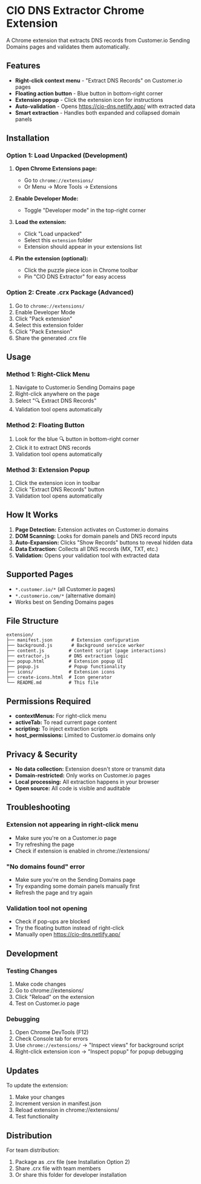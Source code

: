 # CIO DNS Extractor Chrome Extension

A Chrome extension that extracts DNS records from Customer.io Sending Domains pages and validates them automatically.

## Features

- **Right-click context menu** - "Extract DNS Records" on Customer.io pages
- **Floating action button** - Blue button in bottom-right corner
- **Extension popup** - Click the extension icon for instructions
- **Auto-validation** - Opens https://cio-dns.netlify.app/ with extracted data
- **Smart extraction** - Handles both expanded and collapsed domain panels

## Installation

### Option 1: Load Unpacked (Development)

1. **Open Chrome Extensions page:**
   - Go to `chrome://extensions/`
   - Or Menu → More Tools → Extensions

2. **Enable Developer Mode:**
   - Toggle "Developer mode" in the top-right corner

3. **Load the extension:**
   - Click "Load unpacked"
   - Select this `extension` folder
   - Extension should appear in your extensions list

4. **Pin the extension (optional):**
   - Click the puzzle piece icon in Chrome toolbar
   - Pin "CIO DNS Extractor" for easy access

### Option 2: Create .crx Package (Advanced)

1. Go to `chrome://extensions/`
2. Enable Developer Mode
3. Click "Pack extension"
4. Select this extension folder
5. Click "Pack Extension"
6. Share the generated .crx file

## Usage

### Method 1: Right-Click Menu
1. Navigate to Customer.io Sending Domains page
2. Right-click anywhere on the page
3. Select "🔍 Extract DNS Records"
4. Validation tool opens automatically

### Method 2: Floating Button
1. Look for the blue 🔍 button in bottom-right corner
2. Click it to extract DNS records
3. Validation tool opens automatically

### Method 3: Extension Popup
1. Click the extension icon in toolbar
2. Click "Extract DNS Records" button
3. Validation tool opens automatically

## How It Works

1. **Page Detection:** Extension activates on Customer.io domains
2. **DOM Scanning:** Looks for domain panels and DNS record inputs
3. **Auto-Expansion:** Clicks "Show Records" buttons to reveal hidden data
4. **Data Extraction:** Collects all DNS records (MX, TXT, etc.)
5. **Validation:** Opens your validation tool with extracted data

## Supported Pages

- `*.customer.io/*` (all Customer.io pages)
- `*.customerio.com/*` (alternative domain)
- Works best on Sending Domains pages

## File Structure

```
extension/
├── manifest.json       # Extension configuration
├── background.js       # Background service worker
├── content.js         # Content script (page interactions)
├── extractor.js       # DNS extraction logic
├── popup.html         # Extension popup UI
├── popup.js           # Popup functionality
├── icons/             # Extension icons
├── create-icons.html  # Icon generator
└── README.md          # This file
```

## Permissions Required

- **contextMenus:** For right-click menu
- **activeTab:** To read current page content
- **scripting:** To inject extraction scripts
- **host_permissions:** Limited to Customer.io domains only

## Privacy & Security

- **No data collection:** Extension doesn't store or transmit data
- **Domain-restricted:** Only works on Customer.io pages
- **Local processing:** All extraction happens in your browser
- **Open source:** All code is visible and auditable

## Troubleshooting

### Extension not appearing in right-click menu
- Make sure you're on a Customer.io page
- Try refreshing the page
- Check if extension is enabled in chrome://extensions/

### "No domains found" error
- Make sure you're on the Sending Domains page
- Try expanding some domain panels manually first
- Refresh the page and try again

### Validation tool not opening
- Check if pop-ups are blocked
- Try the floating button instead of right-click
- Manually open https://cio-dns.netlify.app/

## Development

### Testing Changes
1. Make code changes
2. Go to chrome://extensions/
3. Click "Reload" on the extension
4. Test on Customer.io page

### Debugging
1. Open Chrome DevTools (F12)
2. Check Console tab for errors
3. Use `chrome://extensions/` → "Inspect views" for background script
4. Right-click extension icon → "Inspect popup" for popup debugging

## Updates

To update the extension:
1. Make your changes
2. Increment version in manifest.json
3. Reload extension in chrome://extensions/
4. Test functionality

## Distribution

For team distribution:
1. Package as .crx file (see Installation Option 2)
2. Share .crx file with team members
3. Or share this folder for developer installation